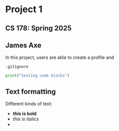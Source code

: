 # Project 1
## CS 178: Spring 2025
## James Axe


In this project, users are able to create a profile and 










`.gitignore`

```python
print("testing code blocks")
```

## Text formatting
Different kinds of text:
- **this is bold**
- *this is italics*
- 
